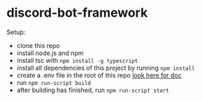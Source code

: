 # discord-bot-framework

Setup:
* clone this repo
* install node.js and npm
* install tsc with `npm install -g typescript`
* install all dependencies of this project by running `npm install`
* create a .env file in the root of this repo [look here for doc](doc/ENVFILE.md)
* run `npm run-script build`
* after building has finished, run `npm run-script start`